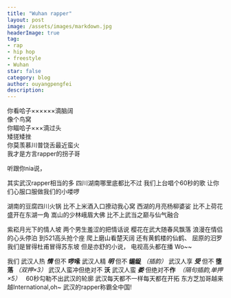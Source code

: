 ```yaml
---
title: "Wuhan rapper"
layout: post
image: /assets/images/markdown.jpg
headerImage: true
tag:
- rap
- hip hop
- freestyle
- Wuhan
star: false
category: blog
author: ouyangpengfei
description: 
---
```


你看哈子××××××滴脑阔  
像个鸟窝  
你瞄哈子×××滴过头  
矮搓矮挫  
你莫羡慕川普饶舌最近蛮火  
我才是方言rapper的拐子哥

听跟你nia说，

其实武汉rapper相当的多
四川湖南哪里底都比不过
我们上台唱个60秒的歌
让你们心服口服做我们的小喽啰

湖南的豆腐四川火锅
比不上米酒入口撩动我心窝
西湖的月亮杨柳婆娑
比不上荷花盛开在东湖一角
嵩山的少林峨眉大佛
比不上武当之巅与仙气融合

紫崧月光下的情人坡
两个男生羞涩的把情话说
樱花在武大随春风飘落
浪漫在情侣的心头停泊
到521高头抢个座
爬上磨山看楚天阔
还有黄鹤楼的仙鹤、
屈原的汨罗
我们是冒得杜甫冒得苏东坡
但是亦舒的小说，
电视高头都在播
Wo~~

我们
武汉人热 **_情_** 但不 **啰嗦**
武汉人精 **_明_** 但不 **龌龊** _（插韵）_
武汉人享 **_受_** 但不 **堕落** _（双押×3）_
武汉人蛮冲但绝对不 **沃**
武汉人蛮 **_娄_** 但绝对不**作**  _（隔句插韵,单押×5）_
 
60秒勾勒不出武汉的轮廓
武汉每天都不一样每天都在开拓
东方芝加哥越来越International,oh~
武汉的rapper称霸全中国!
